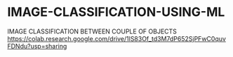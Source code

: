 # IMAGE-CLASSIFICATION-USING-ML
IMAGE CLASSIFICATION BETWEEN COUPLE OF OBJECTS
https://colab.research.google.com/drive/1lS83Of_td3M7dP652SjPFwC0quvFDNdu?usp=sharing
